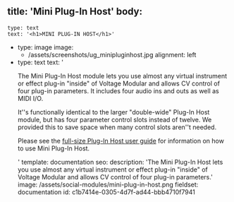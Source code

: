 title: 'Mini Plug-In Host'
body:
  -
    type: text
    text: '<h1>MINI PLUG-IN HOST</h1>'
  -
    type: image
    image:
      - /assets/screenshots/ug_minipluginhost.jpg
    alignment: left
  -
    type: text
    text: '<p>The Mini Plug-In Host module lets you use almost any virtual instrument or effect plug-in "inside" of Voltage Modular and allows CV control of four plug-in parameters. It includes four audio ins and outs as well as MIDI I/O.</p><p>It''s functionally identical to the larger "double-wide" Plug-In Host module, but has four parameter control slots instead of twelve. We provided this to save space when many control slots aren''t needed.</p><p>Please see the <a href="/cherry-audio/voltage-modular/modules/plug-in-host" target="_blank">full-size Plug-In Host user guide</a> for information on how to use Mini Plug-In Host.</p>'
template: documentation
seo:
  description: 'The Mini Plug-In Host lets you use almost any virtual instrument or effect plug-in "inside" of Voltage Modular and allows CV control of four plug-in parameters.'
  image: /assets/social-modules/mini-plug-in-host.png
fieldset: documentation
id: c1b7414e-0305-4d7f-ad44-bbb4710f7941
